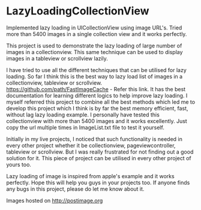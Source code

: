 LazyLoadingCollectionView
=========================

Implemented lazy loading in UICollectionView using image URL's. Tried more than 5400 images in a single collection view and it works perfectly.

 This project is used to demonstrate the lazy loading of large number of images in a collectionview. This same technique can be used to display
 images in a tableview or scrollview lazily.

 I have tried to use all the different techniques that can be utilised for lazy loading. So far I think this is the best way to lazy load
 list of images in a collectionview, tableview or scrollview.
 https://github.com/path/FastImageCache  - Refer this link. It has the best documentation for learning different logics to help improve lazy
 loading. I myself referred this project to combine all the best methods which led me to develop this project which I think is by far the best
 memory efficient, fast, without lag lazy loading example. I personally have tested this collectionview with more than 5400 images and it works
 excellently. Just copy the url multiple times in ImageList.txt file to test it yourself.

 Initially in my live projects, I noticed that such functionality is needed in every other project whether it be collectionview,
 pageviewcontroller, tableview or scrollview. But I was really frustrated for not finding out a good solution for it. This piece of project can
 be utilised in every other project of yours too.

 Lazy loading of image is inspired from apple's example and it works perfectly. Hope this will help you guys in your projects too. If anyone
 finds any bugs in this project, please do let me know about it.


 Images hosted on http://postimage.org

